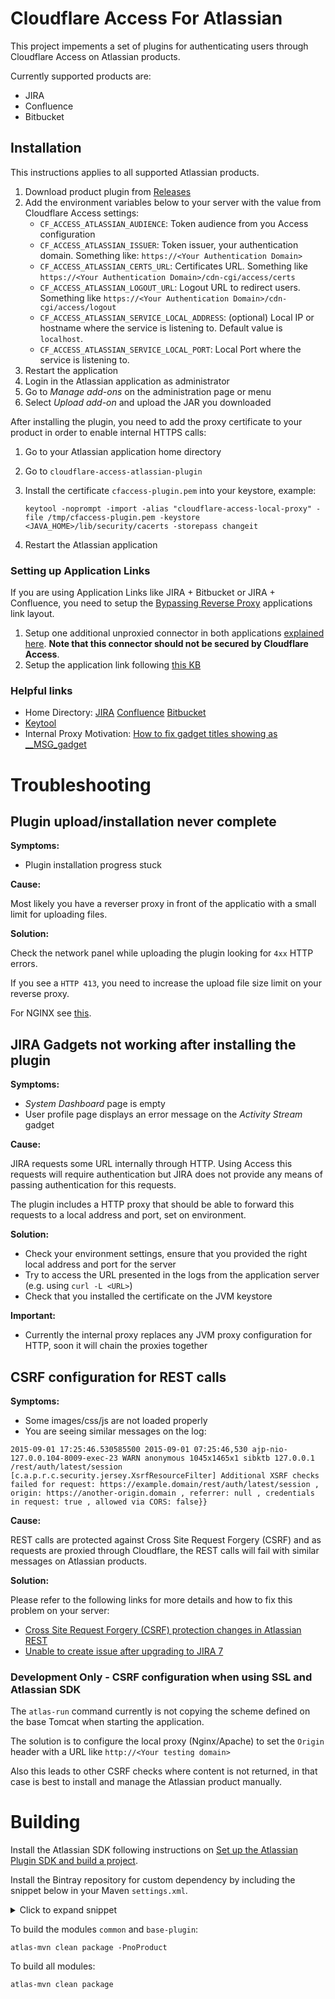 # Cloudflare Access For Atlassian

This project impements a set of plugins for authenticating users through Cloudflare Access on Atlassian products.

Currently supported products are:
- JIRA
- Confluence
- Bitbucket

## Installation

This instructions applies to all supported Atlassian products.

1. Download product plugin from [Releases](https://github.com/cloudflare/cloudflare-access-for-atlassian/releases)
1. Add the environment variables below to your server with the value from Cloudflare Access settings:
    - `CF_ACCESS_ATLASSIAN_AUDIENCE`: Token audience from you Access configuration
    - `CF_ACCESS_ATLASSIAN_ISSUER`: Token issuer, your authentication domain. Something like: `https://<Your Authentication Domain>`
    - `CF_ACCESS_ATLASSIAN_CERTS_URL`: Certificates URL. Something like `https://<Your Authentication Domain>/cdn-cgi/access/certs`
    - `CF_ACCESS_ATLASSIAN_LOGOUT_URL`: Logout URL to redirect users. Something like `https://<Your Authentication Domain>/cdn-cgi/access/logout`
    - `CF_ACCESS_ATLASSIAN_SERVICE_LOCAL_ADDRESS`: (optional) Local IP or hostname where the service is listening to. Default value is `localhost`.
    - `CF_ACCESS_ATLASSIAN_SERVICE_LOCAL_PORT`: Local Port where the service is listening to.
1. Restart the application
1. Login in the Atlassian application as administrator
1. Go to *Manage add-ons* on the administration page or menu
1. Select *Upload add-on* and upload the JAR you downloaded

After installing the plugin, you need to add the proxy certificate to your product in order to enable internal HTTPS calls:

1. Go to your Atlassian application home directory
1. Go to `cloudflare-access-atlassian-plugin`
1. Install the certificate `cfaccess-plugin.pem` into your keystore, example:  

    ```
    keytool -noprompt -import -alias "cloudflare-access-local-proxy" -file /tmp/cfaccess-plugin.pem -keystore <JAVA_HOME>/lib/security/cacerts -storepass changeit        
    ```

1. Restart the Atlassian application


### Setting up Application Links

If you are using Application Links like JIRA + Bitbucket or JIRA + Confluence, you need to setup the [Bypassing Reverse Proxy](https://confluence.atlassian.com/kb/common-application-link-layouts-718835602.html) applications link layout.

1. Setup one additional unproxied connector in both applications [explained here](https://confluence.atlassian.com/kb/how-to-bypass-a-reverse-proxy-or-ssl-in-application-links-719095724.html). **Note that this connector should not be secured by Cloudflare Access**.
1. Setup the application link following [this KB](https://confluence.atlassian.com/kb/how-to-create-an-unproxied-application-link-719095740.html)  

### Helpful links

- Home Directory: [JIRA](https://confluence.atlassian.com/adminjiraserver073/jira-application-home-directory-861253888.html) [Confluence](https://confluence.atlassian.com/doc/confluence-home-and-other-important-directories-590259707.html) [Bitbucket](https://confluence.atlassian.com/bitbucketserver/bitbucket-server-home-directory-776640890.html)
- [Keytool](https://docs.oracle.com/javase/8/docs/technotes/tools/unix/keytool.html)
- Internal Proxy Motivation: [How to fix gadget titles showing as __MSG_gadget](https://confluence.atlassian.com/jirakb/how-to-fix-gadget-titles-showing-as-__msg_gadget-813697086.html)


# Troubleshooting

## Plugin upload/installation never complete

**Symptoms:**

- Plugin installation progress stuck

**Cause:**

Most likely you have a reverser proxy in front of the applicatio with a small limit for 
uploading files.

**Solution:**

Check the network panel while uploading the plugin looking for `4xx` HTTP errors. 

If you see a `HTTP 413`, you need to increase the upload file size limit on your reverse proxy.

For NGINX see [this](https://www.cyberciti.biz/faq/linux-unix-bsd-nginx-413-request-entity-too-large/). 

## JIRA Gadgets not working after installing the plugin

**Symptoms:**

- *System Dashboard* page is empty
- User profile page displays an error message on the *Activity Stream* gadget

**Cause:**

JIRA requests some URL internally through HTTP. Using Access this requests will require authentication but JIRA does not provide any means of passing authentication for this requests.

The plugin includes a HTTP proxy that should be able to forward this requests to a local address and port, set on environment.

**Solution:**

- Check your environment settings, ensure that you provided the right local address and port for the server
- Try to access the URL presented in the logs from the application server (e.g. using `curl -L <URL>`)
- Check that you installed the certificate on the JVM keystore

**Important:**

- Currently the internal proxy replaces any JVM proxy configuration for HTTP, soon it will chain the proxies together

## CSRF configuration for REST calls

**Symptoms:**

- Some images/css/js are not loaded properly
- You are seeing similar messages on the log:

```
2015-09-01 17:25:46.530585500 2015-09-01 07:25:46,530 ajp-nio-127.0.0.104-8009-exec-23 WARN anonymous 1045x1465x1 sibktb 127.0.0.1 /rest/auth/latest/session [c.a.p.r.c.security.jersey.XsrfResourceFilter] Additional XSRF checks failed for request: https://example.domain/rest/auth/latest/session , origin: https://another-origin.domain , referrer: null , credentials in request: true , allowed via CORS: false}}
```
**Cause:**

REST calls are protected against Cross Site Request Forgery (CSRF) and as requests are proxied through Cloudflare, the REST calls will fail with similar messages on Atlassian products.

**Solution:**

Please refer to the following links for more details and how to fix this problem on your server:

- [Cross Site Request Forgery (CSRF) protection changes in Atlassian REST](https://confluence.atlassian.com/kb/cross-site-request-forgery-csrf-protection-changes-in-atlassian-rest-779294918.html)
- [Unable to create issue after upgrading to JIRA 7](https://confluence.atlassian.com/jirakb/unable-to-create-issue-after-upgrading-to-jira-7-815588418.html)

### Development Only - CSRF configuration when using SSL and Atlassian SDK

The `atlas-run` command currently is not copying the scheme defined on the base Tomcat when starting the application.

The solution is to configure the local proxy (Nginx/Apache) to set the `Origin` header with a URL like `http://<Your testing domain>` 

Also this leads to other CSRF checks where content is not returned, in that case is best to install and manage the Atlassian product manually.

# Building


Install the Atlassian SDK following instructions on [Set up the Atlassian Plugin SDK and build a project](https://developer.atlassian.com/server/framework/atlassian-sdk/set-up-the-atlassian-plugin-sdk-and-build-a-project/).
 
Install the Bintray repository for custom dependency by including the snippet below in your Maven `settings.xml`.

<details><summary>Click to expand snippet</summary>
<p>

```
<?xml version="1.0" encoding="UTF-8" ?>
<settings xsi:schemaLocation='http://maven.apache.org/SETTINGS/1.0.0 http://maven.apache.org/xsd/settings-1.0.0.xsd'
          xmlns='http://maven.apache.org/SETTINGS/1.0.0' xmlns:xsi='http://www.w3.org/2001/XMLSchema-instance'>
    <!-- ... -->
    <profiles>
        <profile>
            <repositories>
                <repository>
                    <snapshots>
                        <enabled>false</enabled>
                    </snapshots>
                    <id>bintray-felipebn-maven</id>
                    <name>bintray</name>
                    <url>https://dl.bintray.com/felipebn/maven</url>
                </repository>
            </repositories>
            <pluginRepositories>
                <pluginRepository>
                    <snapshots>
                        <enabled>false</enabled>
                    </snapshots>
                    <id>bintray-felipebn-maven</id>
                    <name>bintray-plugins</name>
                    <url>https://dl.bintray.com/felipebn/maven</url>
                </pluginRepository>
            </pluginRepositories>
            <id>bintray</id>
        </profile>
    </profiles>
    <activeProfiles>
        <activeProfile>bintray</activeProfile>
    </activeProfiles>
    <!-- ... -->
</settings>
```

</p>
</details>


To build the modules `common` and `base-plugin`:

```
atlas-mvn clean package -PnoProduct
```

To build all modules:

```
atlas-mvn clean package
```

